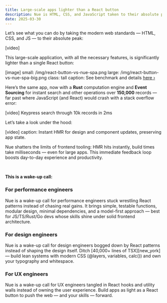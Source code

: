 ```yaml
---
title: Large-scale apps lighter than a React button
description: Nue is HTML, CSS, and JavaScript taken to their absolute peak.
date: 2025-03-30
---
```


Let’s see what you can do by taking the modern web standards — HTML, CSS, and JS — to their absolute peak:

[video]

This large-scale application, with all the necessary features, is significantly lighter than a single React button:


[image]
  small: /img/react-button-vs-nue-spa.png
  large: /img/react-button-vs-nue-spa-big.png
  class: tall
  caption: See benchmark and details [here ›](/docs/react-button-vs-nue.html)

Here’s the same app, now with a **Rust** computation engine and **Event Sourcing** for instant search and other operations over **150,000** records — far past where JavaScript (and React) would crash with a stack overflow error:

[video]
  Keypress search through 10k records in 2ms

Let’s take a look under the hood:

[video]
  caption: Instant HMR for design and component updates, preserving app state.

Nue shatters the limits of frontend tooling: HMR hits instantly, build times take milliseconds — even for large apps. This immediate feedback loop boosts day-to-day experience and productivity.

&nbsp;

**This is a wake-up call:**


### For performance engineers
Nue is a wake-up call for performance engineers stuck wrestling React patterns instead of chasing real gains. It brings simple, testable functions, modular design, minimal dependencies, and a model-first approach — best for JS/TS/Rust/Go devs whose skills shine under solid frontend architecture.

### For design engineers
Nue is a wake-up call for design engineers bogged down by React patterns instead of shaping the design itself. Ditch [40,000+ lines of TSX][new_york] — build lean systems with modern CSS (@layers, variables, calc()) and own your typography and whitespace.

### For UX engineers
Nue is a wake-up call for UX engineers tangled in React hooks and utility walls instead of owning the user experience. Build apps as light as a React button to push the web — and your skills — forward.
